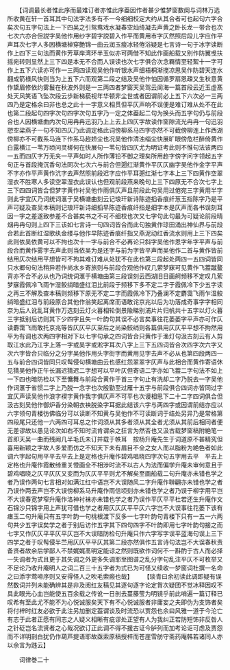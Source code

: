 <!-- { "loadSidebar": true } -->
　　【词调最长者惟此序而最难订者亦惟此序葢因作者甚少惟梦窗数阕与词林万选所收黄在轩一首耳其中句法字法多有不一今细细校定大约从其合者可也起句六字合矣次句五字句法上一下四吴之引鸳鸯戏水凝春空灿绮凝去声黄之卧长龙一带合也次七次六亦合但説字吴他作用纱字碧字説碧入作平而黄用市字仄然照后段儿字应作平声耳次七字人多因横塘棹穿艶锦一曲云润玉瘦冰轻倦浴疑是七言诗一句于冰字读断作上四下三句法而黄作芳草岸湾环半玉似亦可两借不知此作画船载又别作防翼曵扶摇宛转则显然上三下四是本无不合而人误读也次七字俱合次念羇情至轻絮十一字可作上五下六读亦可作一三两四读观吴他作听银水声细梧桐渐搅凉思吴作防碧天连水翻成箭様风快则当为上五下六而观第二段之结及吴他作怕因循罗扇恩疎又生秋意黄作黛眉修依约雾鬟在秋波外则是一三两四者梦窗天吴驾云阆海一篇首段云近玉虚髙处天风笑语飞坠次段云歩新梯藐视年华顿非尘世或者因谓前必上五下六次必一三两四乃是定格余曰非也总之此十一字意义相贯但平仄声响不误便是难订难从处不在此也第二段起句四字次句四字次句五字乃一定之体葢起二句为换头而五字句仍与前段合也人因横塘曲内次句用冉冉迅羽乃上上去上四仄字故读作窗隙流光冉冉一句迅羽愬空梁燕子一句不知四仄乃此调定格此词傍柳系马四字亦然不可截傍柳连上作西湖傍柳亦不可截系马连下作系马趂娇尘也况吴他作清浊缁尘快展旷眼傍危栏醉倚黄作白露横江一苇万顷问灵槎何在快展句一苇句皆四仄尤为明证考此则不惟句法该两四一五而四仄字万无夹一平声如时人所作薄铅不御之理矣所用趂字傍字问字领起五字句正与首段掩沉香句法同次七次六与前合但遡红渐黄作平仄仄幽字吴他作金字平声不字亦作平声黄作沆字去声然照前段迟字应作平耳遡红渐七字本上三下四黄作空翠湿衣不胜寒人多读空翠湿衣此误认也但观前段燕来晚句上三下四原无不合次七字上三下四四词皆合但梦字黄作衬吴他作雨俱仄声且前段此句吴用过倦宛三字黄用半字则此字宜仄乃词统词滙于吴横塘曲刻云记琅玕新诗陈迹搯香痕纤葱玉指陈字乃是平声可疑及查吴本稿则记琅玕新诗细搯早陈迹香痕纤指是细字本是仄声而各书误刻耳因一字之差遂致参差不合甚矣书之不可不细校也次又七字句此句最为可疑论前段晴烟冉冉句则上四下三该如七言诗一句四词皆合而此句独黄作琼田涌出神仙界与前段合若此首断红湿歌纨金缕与他作早陈迹香痕纤指又燕泥动红香流水则用上三下四矣此则依吴依黄可以不拘也次十一字与前合不必再论只斜字吴他作恩字年字平声与前段合而黄作雾字去声此则当依吴为是还字与前为字皆平声而吴他作二首与黄作皆前结用仄次结用平想皆可不拘其难订难从处犹不在此也第三段起处两四一五四词皆同只水郷句句法稍异若作尚水乡寄旅则与前段合观他作叹几萦梦寐可见黄作飞葢蹴鳌背亦不合不必从也乃词统词滙于横塘曲第三段误刻云西湖旧日画舸频移不定叹几萦梦寐霞佩冷飞雨乍湿鲛绡暗盛红泪比前段于频移下多不定二字于霞佩冷下少五字读之再三不解及查本稿则频移下原无不定二字而霞佩冷下乃叠澜不定麝霭飞雨乍湿鲛绡暗盛红泪与前段原合其他作翁笑起离席而语敢诧京兆以后为功落成奇事字字相同奈为后人讹乱耳黄作万选刻云灯火暮相轮倒景隃睇别浦片片归帆共十五字以灯火暮三字抵别后访则其下少四字且失一叶韵句其误不必言矣事往花萎萎字平声亦可作仄读麝霭飞雨敢托京兆等皆仄仄平仄至后之尚染鲛绡则各篇俱用仄仄平平想不拘然用平为有调也次两四字相对下以七字句承之四词皆合只黄作于渔灯句汲古刻云有人剪取江水此乃江字上落一字或吴字或淞字耳次八字上三下五四词皆合次四字次六字又次六字皆合只临分之分字吴他作用头字街字而黄用见字去声不必从也第四段两四一五与前合四词皆同只叹髩侵句横塘曲云也感红怨翠翠字仄声与此相合而黄作寄语休见猜吴他作正午长漏迟猜迟二字想可以平叶仄但寄语二字亦如飞葢二字句法不如上一下四也暗防检以下至慵舞与前段合黄作于首三字句止有洗却二字乃脱去一字吴他作词滙于省惯二字上乃脱一念字也次殷勤至过雁十五字与前段俱合四词亦皆同过字宜仄声读吴他作浪字褉字黄作我字俱仄声不可平也次谩相思下二十二字四词俱合但汲古刻吴他作御炉香分染朝衣袂脱染字耳据此结该六字与两四字或因谓前结亦应以六字领句青楼彷佛临分可以读断不知黄与吴他作不可读断词于结处另异乃是常格第四段尾只还他一六两四可耳总之作词须从其多者须从其全者尤须从其前后相同者便无差谬故以愚见论次如右不知时流肯谓余之狂言为然否也又汲古载梦窗稿附絶笔一首即天吴一曲而残阙几半毛氏未订并载于帙耳　按杨升庵先生于词道原不甚精究但喜用新颖之字故人多爱而仿之不知天下未有眉目不全之女人而以脂粉为絶色者如此调六字起句用平平去平去上是定格也升庵作碧鸡唱晓四字次句五字用去平　平去上定格也升庵作霞散绮重关憕画全不相涉时流不以古人为法而偏学升庵未审何意且于碧鸡唱晓之仄平仄仄又变而为仄仄平平则尤不解矣至画船载二句升庵亦未错也学之者乃误作两句七言相对如满江红中语岂不大误随风二字升庵作聨翩亦未错也学之者乃误作两去声岂不大误傍柳系马升庵作雨信顷刻亦未错也学之者乃误于柳字用平岂不大误春宽梦窄升庵作洛神衬袜亦未错也学之者乃误作平仄平平杜若还生升庵作文石锦沙只锦字用上声犹可借也学之者用仄仄仄平平仄六字岂不大误事往花萎下该有瘗玉二句升庵只有五字叶韵一句桃根渡下反多一七字叶韵句青楼下只有一五一六两句共少五字误矣学之者于别后访作五字其下四句四字不叶韵即用七字叶韵句接之而七字又作仄仄平平仄平仄岂不大误暗防检句升庵只作六字写字误平蓝海句误上三下四学之者于叹髩侵半苎用仄仄平平仄其第二段亦然俱作五言诗句法岂不大误春秋责备贤者故余后学鄙人不禁娓娓髙明定能谅之然则既欲作词何不一斟酌于古人而必择一失调者为式且更于其失调之外更多失调耶至图谱之乱分字句乱注平仄不可枚举又不足论乃收升庵明人之词二百三十五字者为式已为可怪又续收一梦窗词杜撰一名命之曰添字莺啼序则又安得怪人之吹毛索瘢也哉】
　　【琰青曰余初读此调即疑有误然数词并列未能确辨其是非及阅红友稿见其逐句逐字论定胷次疑团不觉冰释因叹不具此眼光心血岂能使五百余载之传讹一日剖去蔓藤莹为明镜乎前此哨遍一篇订释已叹希有至此尤不能不为心悦诚服矣天下有不心悦诚服者非庸妄之夫即伪为支饰者矣将付梓时红友必欲于此注另加删定葢谓谈及时流恐以贾怨也余曰风雅一道于今沦亡有志于此者正愿有同志之人疑义相晰有疵谬处正望有人为我纠正若防短饰非反咎人之针砭岂名流贤者之心哉况欲订正此调不得不援古证今胪列而加考论讵可虑及贾怨而不详明剖白犹仍作葫芦提语耶故亟索原稿授梓而苍崖雪舫守斋药庵韩若诸同人亦以余言为韪云】















　　词律巻二十
